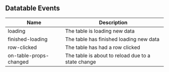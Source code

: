 ## Datatable Events
| Name | Description  
| ---  | --- |
| loading  | The table is loading new data |
| finished-loading  | The table has finished loading new data |
| row-clicked  | The table has had a row clicked |
| on-table-props-changed | The table is about to reload due to a state change |

